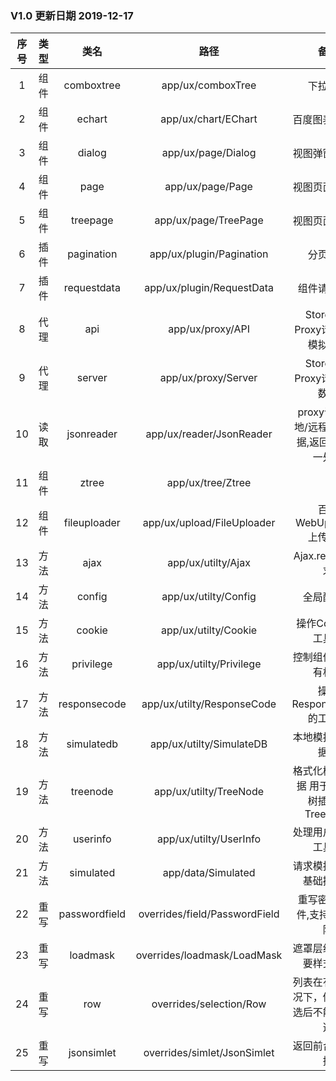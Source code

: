 ### V1.0 更新日期 2019-12-17
|序号|类型|类名|路径|备注|
|:-----:|:-----:|:-----:|:-----:|:-----:|
|1|组件|comboxtree|app/ux/comboxTree|下拉多选|
|2|组件|echart|app/ux/chart/EChart|百度图表Echart|
|3|组件|dialog|app/ux/page/Dialog|视图弹窗基础类|
|4|组件|page|app/ux/page/Page|视图页面基础类|
|5|组件|treepage|app/ux/page/TreePage|视图页面基础类|
|6|插件|pagination|app/ux/plugin/Pagination|分页插件|
|7|插件|requestdata|app/ux/plugin/RequestData|组件请求插件|
|8|代理|api|app/ux/proxy/API|Store通过Proxy请求本地模拟数据|
|9|代理|server|app/ux/proxy/Server|Store通过Proxy请求远程数据|
|10|读取|jsonreader|app/ux/reader/JsonReader|proxy请求(本地/远程)json数据,返回来做统一处理|
|11|组件|ztree|app/ux/tree/Ztree||
|12|组件|fileuploader|app/ux/upload/FileUploader|百度WebUploader上传文件|
|13|方法|ajax|app/ux/utilty/Ajax|Ajax.request请求|
|14|方法|config|app/ux/utilty/Config|全局配置类|
|15|方法|cookie|app/ux/utilty/Cookie|操作Cookie的工具类|
|16|方法|privilege|app/ux/utilty/Privilege|控制组件是否具有权限|
|17|方法|responsecode|app/ux/utilty/ResponseCode|操作ResponseCode的工具类|
|18|方法|simulatedb|app/ux/utilty/SimulateDB|本地模拟数据数据库|
|19|方法|treenode|app/ux/utilty/TreeNode|格式化树节点数据 用于第三方树插件和TreeSotre|
|20|方法|userinfo|app/ux/utilty/UserInfo|处理用户信息的工具类|
|21|方法|simulated|app/data/Simulated|请求模拟数据的基础操作类|
|22|重写|passwordfield|overrides/field/PasswordField|重写密码框组件,支持密码显隐|
|23|重写|loadmask|overrides/loadmask/LoadMask|遮罩层组件，需要样式配合|
|24|重写|row|overrides/selection/Row|列表在有分页情况下，修复在全选后不能取消全选|
|25|重写|jsonsimlet|overrides/simlet/JsonSimlet|返回前台模拟数据|